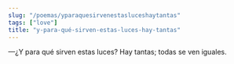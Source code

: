 ```yaml
---
slug: "/poemas/yparaquesirvenestasluceshaytantas"
tags: ["love"]
title: "y-para-qué-sirven-estas-luces-hay-tantas"
---
```

—¿Y para qué sirven estas luces? Hay tantas; todas se ven iguales.